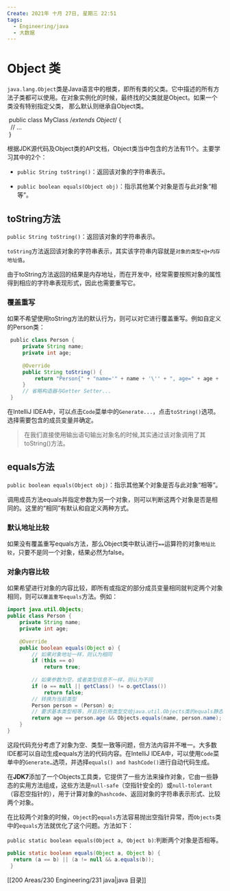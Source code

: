 ```yaml
---
Create: 2021年 十月 27日, 星期三 22:51
tags: 
  - Engineering/java
  - 大数据
---
```

# Object 类

`java.lang.Object`类是Java语言中的根类，即所有类的父类。它中描述的所有方法子类都可以使用。在对象实例化的时候，最终找的父类就是Object。如果一个类没有特别指定父类， 那么默认则继承自Object类。

 public class MyClass /*extends Object*/ {  
  // ...  
 }

根据JDK源代码及Object类的API文档，Object类当中包含的方法有11个。主要学习其中的2个：

-   `public String toString()`：返回该对象的字符串表示。
  
-   `public boolean equals(Object obj)`：指示其他某个对象是否与此对象“相等”。

## toString方法

 `public String toString()`：返回该对象的字符串表示。
    

`toString`方法返回该对象的字符串表示，其实该字符串内容就是`对象的类型+@+内存地址值`。

由于toString方法返回的结果是内存地址，而在开发中，经常需要按照对象的属性得到相应的字符串表现形式，因此也需要重写它。

### 覆盖重写

如果不希望使用toString方法的默认行为，则可以对它进行覆盖重写。例如自定义的Person类：

```java
 public class Person {   
     private String name;  
     private int age;  
     
     @Override  
     public String toString() {  
         return "Person{" + "name='" + name + '\'' + ", age=" + age + '}';  
     }  
     // 省略构造器与Getter Setter...  
 }
```

在IntelliJ IDEA中，可以点击`Code`菜单中的`Generate...`，点击`toString()`选项。选择需要包含的成员变量并确定。

> 在我们直接使用输出语句输出对象名的时候,其实通过该对象调用了其toString()方法。

## equals方法

`public boolean equals(Object obj)`：指示其他某个对象是否与此对象“相等”。

调用成员方法equals并指定参数为另一个对象，则可以判断这两个对象是否是相同的。这里的“相同”有默认和自定义两种方式。

### 默认地址比较

如果没有覆盖重写equals方法，那么Object类中默认进行`==`运算符的对象`地址比较`，只要不是同一个对象，结果必然为false。

### 对象内容比较

如果希望进行对象的内容比较，即所有或指定的部分成员变量相同就判定两个对象相同，则可以`覆盖重写equals`方法。例如：

```java
import java.util.Objects;  
public class Person {   
    private String name;  
    private int age;  
    
    @Override  
    public boolean equals(Object o) {  
        // 如果对象地址一样，则认为相同  
        if (this == o)  
            return true;  
        
        // 如果参数为空，或者类型信息不一样，则认为不同  
        if (o == null || getClass() != o.getClass())  
            return false;  
        // 转换为当前类型  
        Person person = (Person) o;  
        // 要求基本类型相等，并且将引用类型交给java.util.Objects类的equals静态方法取用结果  
        return age == person.age && Objects.equals(name, person.name);  
    }  
}
```

这段代码充分考虑了对象为空、类型一致等问题，但方法内容并不唯一。大多数IDE都可以自动生成equals方法的代码内容。在IntelliJ IDEA中，可以使用`Code`菜单中的`Generate…`选项，并选择`equals() and hashCode()`进行自动代码生成。

在**JDK7**添加了一个Objects工具类，它提供了一些方法来操作对象，它由一些静态的实用方法组成，这些方法是`null-safe`（空指针安全的）或`null-tolerant`（容忍空指针的），用于计算对象的`hashcode`、返回对象的字符串表示形式、比较两个对象。

在比较两个对象的时候，`Object`的`equals`方法容易抛出空指针异常，而`Objects`类中的`equals`方法就优化了这个问题。方法如下：

`public static boolean equals(Object a, Object b)`:判断两个对象是否相等。

```java
public static boolean equals(Object a, Object b) {   
  return (a == b) || (a != null && a.equals(b));   
 }
```


[[200 Areas/230 Engineering/231 java|java 目录]]


